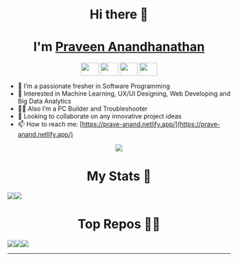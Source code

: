 <h1 align="center">Hi there 👋</h1>

<h1 align="center">I'm <a href="https://prave-anand.netlify.app/" >Praveen Anandhanathan</a></h1>
<p align="center">
    <a href="https://www.facebook.com/prave.anand.24/" target="blank"><img align="center" src="https://raw.githubusercontent.com/rahuldkjain/github-profile-readme-generator/master/src/images/icons/Social/facebook.svg" height="30" width="40" /></a>
    <a href="https://www.linkedin.com/in/praveen-anandhanathan-6475916b/" target="blank"><img align="center" src="https://raw.githubusercontent.com/rahuldkjain/github-profile-readme-generator/master/src/images/icons/Social/linked-in-alt.svg" height="30" width="40" /></a>
    <a href="https://github.com/PraveenAnandhanathan" target="blank"><img align="center" src="https://raw.githubusercontent.com/rahuldkjain/github-profile-readme-generator/master/src/images/icons/Social/github.svg" height="30" width="40" /></a>
    <a href="https://www.youtube.com/channel/UCzI3K9MAH4Y6SYxWRyOmo9w" target="blank"><img align="center" src="https://raw.githubusercontent.com/rahuldkjain/github-profile-readme-generator/master/src/images/icons/Social/youtube.svg" height="30" width="40" /></a>
</p>

- 🔭 I’m a passionate fresher in Software Programming 
- 🙌 Interested in Machine Learning, UX/UI Designing, Web Developing and Big Data Analytics
- 🐱‍🏍 Also I’m a PC Builder and Troubleshooter
- 👯 Looking to collaborate on any innovative project ideas
- 📫 How to reach me: [https://prave-anand.netlify.app/](https://prave-anand.netlify.app/)

<p align="center">
    <img class="img" src="https://enovk8ftoyl6a8o.m.pipedream.net" />
</p>

<h1 align="center" font>My Stats 🌟</h1>

<div style="display: flex; flex-direction: row;">
    <img class="img" src="https://github-readme-stats.vercel.app/api?username=PraveenAnandhanathan&theme=tokyonight" />
    <img class="img" src="https://github-readme-stats.vercel.app/api/top-langs/?username=PraveenAnandhanathan&hide=css,scss,html&theme=tokyonight" />
</div>



<h1 align="center" font>Top Repos 🐱‍👤</h1>

<div style="display: flex; flex-direction: row;">
    <img class="img" src="https://github-readme-stats.vercel.app/api/pin/?username=PraveenAnandhanathan&repo=email_encryption_tamilcipher" />
    <img class="img" src="https://github-readme-stats.vercel.app/api/pin/?username=PraveenAnandhanathan&repo=machine_health_classification" />
    <img class="img" src="https://github-readme-stats.vercel.app/api/pin/?username=PraveenAnandhanathan&repo=edu_tour" />
</div>

<hr>




